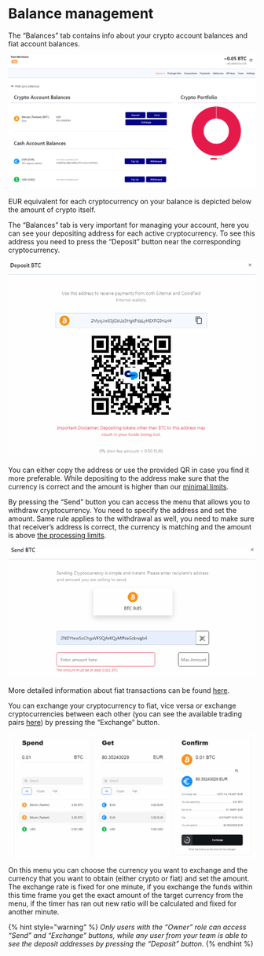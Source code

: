 # Balance management

The “Balances” tab contains info about your crypto account balances and fiat account balances.

![](../.gitbook/assets/0%20%282%29.png)

EUR equivalent for each cryptocurrency on your balance is depicted below the amount of crypto itself.

The “Balances” tab is very important for managing your account, here you can see your depositing address for each active cryptocurrency. To see this address you need to press the “Deposit” button near the corresponding cryptocurrency.

![](../.gitbook/assets/1%20%282%29.png)

You can either copy the address or use the provided QR in case you find it more preferable. While depositing to the address make sure that the currency is correct and the amount is higher than our [minimal limits](../confirmations-and-limits.md).

By pressing the “Send” button you can access the menu that allows you to withdraw cryptocurrency. You need to specify the address and set the amount. Same rule applies to the withdrawal as well, you need to make sure that receiver’s address is correct, the currency is matching and the amount is above [the processing limits](../confirmations-and-limits.md).  


![](../.gitbook/assets/2%20%282%29.png)

More detailed information about fiat transactions can be found [here](bank-accounts-and-fiat-transactions.md).

You can exchange your cryptocurrency to fiat, vice versa or exchange cryptocurrencies between each other \(you can see the available trading pairs [here](../)\) by pressing the “Exchange” button.

![](../.gitbook/assets/3%20%282%29.png)

On this menu you can choose the currency you want to exchange and the currency that you want to obtain \(either crypto or fiat\) and set the amount. The exchange rate is fixed for one minute, if you exchange the funds within this time frame you get the exact amount of the target currency from the menu, if the timer has ran out new ratio will be calculated and fixed for another minute.

{% hint style="warning" %}
_Only users with the “Owner” role can access “Send” and “Exchange” buttons, while any user from your team is able to see the deposit addresses by pressing the “Deposit” button._
{% endhint %}


